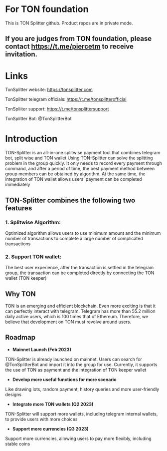 # For TON foundation

This is TON Splitter github. Product repos are in private mode. 

## If you are judges from TON foundation, please contact https://t.me/piercetm to receive invitation.


# Links

TonSplitter website: https://tonsplitter.com

TonSplitter telegram officials: https://t.me/tonsplitterofficial

TonSpliiter support: https://t.me/tonsplittersupport

TonSplitter Bot: @TonSplitterBot

# Introduction

TON-Splitter is an all-in-one splitwise payment tool that combines telegram bot, split wise and TON wallet Using TON-Splitter can solve the splitting problem in the group quickly. It only needs to record every payment through command, and after a period of time, the best payment method between group members can be obtained by algorithm. At the same time, the integration of TON wallet allows users’ payment can be completed immediately

## TON-Splitter combines the following two features

### 1. Splitwise Algorithm:
Optimized algorithm allows users to use minimum amount and the minimum number of transactions to complete a large number of complicated transactions

### 2. Support TON wallet:
The best user experience, after the transaction is settled in the telegram group, the transaction can be completed directly by connecting the TON wallet (TON keeper)

## Why TON
TON is an emerging and efficient blockchain. Even more exciting is that it can perfectly interact with telegram. Telegram has more than 55.2 million daily active users, which is 100 times that of Ethereum. Therefore, we believe that development on TON must revolve around users.

## Roadmap
- **Mainnet Launch (Feb 2023)**

TON-Splitter is already launched on mainnet. Users can search for @TonSplitterBot and import it into the group for use. Currently, it supports the use of TON as payment and the integration of TON keeper wallet

- **Develop more useful functions for more scenario**

Like drawing lots, random payment, history queries and more user-friendly designs

- **Integrate more TON wallets (Q2 2023)**

TON-Splitter will support more wallets, including telegram internal wallets, to provide users with more choices

- **Support more currencies (Q3 2023)**

Support more currencies, allowing users to pay more flexibly, including stable coins
